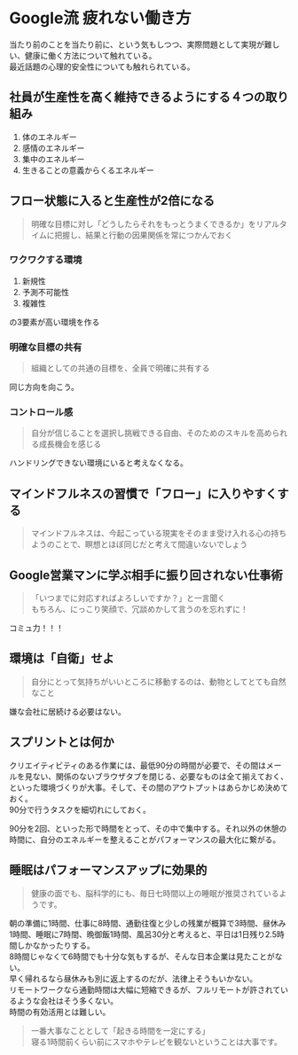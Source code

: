 # Google流 疲れない働き方

当たり前のことを当たり前に、という気もしつつ、実際問題として実現が難しい、健康に働く方法について触れている。  
最近話題の心理的安全性についても触れられている。

## 社員が生産性を高く維持できるようにする４つの取り組み

1. 体のエネルギー
1. 感情のエネルギー
1. 集中のエネルギー
1. 生きることの意義からくるエネルギー

## フロー状態に入ると生産性が2倍になる

> 明確な目標に対し「どうしたらそれをもっとうまくできるか」をリアルタイムに把握し、結果と行動の因果関係を常につかんでおく

### ワクワクする環境

1. 新規性
1. 予測不可能性
1. 複雑性

の3要素が高い環境を作る

### 明確な目標の共有

> 組織としての共通の目標を、全員で明確に共有する

同じ方向を向こう。

### コントロール感

> 自分が信じることを選択し挑戦できる自由、そのためのスキルを高められる成長機会を感じる

ハンドリングできない環境にいると考えなくなる。

## マインドフルネスの習慣で「フロー」に入りやすくする

> マインドフルネスは、今起こっている現実をそのまま受け入れる心の持ちようのことで、瞑想とほぼ同じだと考えて間違いないでしょう

## Google営業マンに学ぶ相手に振り回されない仕事術

> 「いつまでに対応すればよろしいですか？」と一言聞く  
> もちろん、にっこり笑顔で、冗談めかして言うのを忘れずに！

コミュ力！！！

## 環境は「自衛」せよ

> 自分にとって気持ちがいいところに移動するのは、動物としてとても自然なこと

嫌な会社に居続ける必要はない。

## スプリントとは何か

クリエイティビティのある作業には、最低90分の時間が必要で、その間はメールを見ない、関係のないブラウザタブを閉じる、必要なものは全て揃えておく、といった環境づくりが大事。そして、その間のアウトプットはあらかじめ決めておく。  
90分で行うタスクを細切れにしておく。

90分を2回、といった形で時間をとって、その中で集中する。それ以外の休憩の時間に、自分のエネルギーを整えることがパフォーマンスの最大化に繋がる。

## 睡眠はパフォーマンスアップに効果的

> 健康の面でも、脳科学的にも、毎日七時間以上の睡眠が推奨されているようです。

朝の準備に1時間、仕事に8時間、通勤往復と少しの残業が概算で3時間、昼休み1時間、睡眠に7時間、晩御飯1時間、風呂30分と考えると、平日は1日残り2.5時間しかなかったりする。  
8時間じゃなくて6時間でも十分な気もするが、そんな日本企業は見たことがない。  
早く帰れるなら昼休みも別に返上するのだが、法律上そうもいかない。  
リモートワークなら通勤時間は大幅に短縮できるが、フルリモートが許されているような会社はそう多くない。  
時間の有効活用とは難しい。

> 一番大事なこととして「起きる時間を一定にする」  
> 寝る1時間前くらい前にスマホやテレビを観ないということは大事です。





